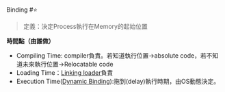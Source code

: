 Binding #⭐️

> 定義：決定Process執行在Memory的起始位置

**時間點（由誰做）**

- Compiling Time: compiler負責。若知道執行位置->absolute code，若不知道未來執行位置->Relocatable code
- Loading Time：[Linking loader](Linking%20loader.md)負責
- Execution Time([Dynamic Binding](Dynamic%20Binding.md)):拖到(delay)執行時期，由OS動態決定。